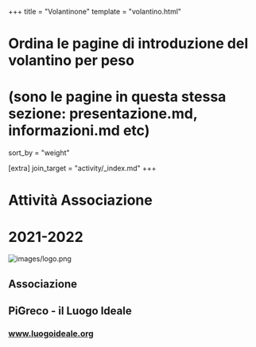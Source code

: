 +++
title = "Volantinone"
template = "volantino.html"
# Ordina le pagine di introduzione del volantino per peso
# (sono le pagine in questa stessa sezione: presentazione.md, informazioni.md etc)
sort_by = "weight"

[extra]
join_target = "activity/_index.md"
+++

# Attività Associazione
# 2021-2022

![images/logo.png](images/logo.png)

## Associazione
## PiGreco - il Luogo Ideale

### www.luogoideale.org
